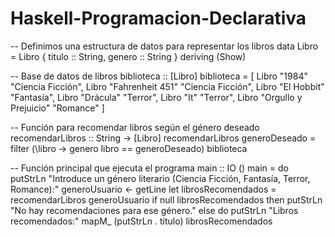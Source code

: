# Haskell-Programacion-Declarativa
-- Definimos una estructura de datos para representar los libros
data Libro = Libro {
    titulo :: String,
    genero :: String
} deriving (Show)

-- Base de datos de libros
biblioteca :: [Libro]
biblioteca = [
    Libro "1984" "Ciencia Ficción",
    Libro "Fahrenheit 451" "Ciencia Ficción",
    Libro "El Hobbit" "Fantasía",
    Libro "Drácula" "Terror",
    Libro "It" "Terror",
    Libro "Orgullo y Prejuicio" "Romance"
    ]

-- Función para recomendar libros según el género deseado
recomendarLibros :: String -> [Libro]
recomendarLibros generoDeseado = filter (\libro -> genero libro == generoDeseado) biblioteca

-- Función principal que ejecuta el programa
main :: IO ()
main = do
    putStrLn "Introduce un género literario (Ciencia Ficción, Fantasía, Terror, Romance):"
    generoUsuario <- getLine
    let librosRecomendados = recomendarLibros generoUsuario
    if null librosRecomendados
        then putStrLn "No hay recomendaciones para ese género."
        else do
            putStrLn "Libros recomendados:"
            mapM_ (putStrLn . titulo) librosRecomendados


